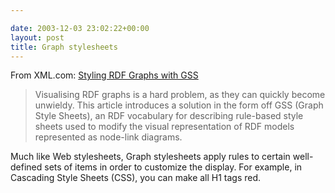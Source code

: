 ```yaml
---

date: 2003-12-03 23:02:22+00:00
layout: post
title: Graph stylesheets
---
```


From XML.com:
[Styling RDF Graphs with GSS](http://www.xml.com/pub/a/2003/12/03/gss.html)
  


<blockquote>Visualising RDF graphs is a hard problem, as they can quickly become unwieldy. This article introduces a solution in the form off GSS (Graph Style Sheets), an RDF vocabulary for describing rule-based style sheets used to modify the visual representation of RDF models represented as node-link diagrams.</blockquote>


Much like Web stylesheets, Graph stylesheets apply rules to certain well-defined sets of items in order to customize the display.  For example, in Cascading Style Sheets (CSS), you can make all H1 tags red.
